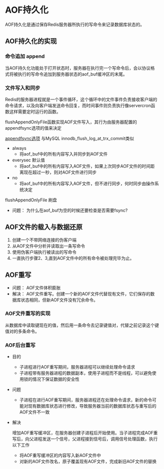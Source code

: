 # AOF持久化

AOF持久化是通过保存Redis服务器所执行的写命令来记录数据库状态的。

## AOF持久化的实现

### 命令追加 append

当AOF持久化功能处于打开状态时，服务器在执行完一个写命令后，会以协议格式将被执行的写命令追加到服务器状态的aof\_buf缓冲区的末尾。

### 文件写入和同步

Redis的服务器进程就是一个事件循环，这个循环中的文件事件负责接收客户端的命令请求，以及向客户端发送命令回复，而时间事件则负责执行像servercron函数这样需要定时运行的函数。

flushAppendOnlyFile函数实现AOF文件写入，其行为由服务器配置的appendfsync选项的值来决定

[appendfsync选项](https://redislabs.com/ebook/part-2-core-concepts/chapter-4-keeping-data-safe-and-ensuring-performance/4-1-persistence-options/4-1-2-append-only-file-persistence/) 与MySQL innodb\_flush\_log\_at\_trx\_commit类似

* always
  * 将aof\_buf中的所有内容写入并同步到AOF文件
* everysec 默认值
  * 将aof\_buf中的所有内容写入AOF文件，如果上次同步AOF文件的时间距离现在超过一秒，则对AOF文件进行同步
* no
  * 将aof\_buf中的所有内容写入AOF文件，但不进行同步，何时同步由操作系统决定

flushAppendOnlyFile 刷盘

* 问题： 为什么在aof\_buf为空的时候还要检查是否需要fsync?

## AOF文件的载入与数据还原

1. 创建一个不带网络连接的伪客户端
2. 从AOF文件中分析并读取出一条写命令
3. 使用伪客户端执行被读出的写命令
4. 一直执行步骤2、3,直到AOF文件中的所有命令被处理完毕为止。

## AOF重写

* 问题： AOF文件体积膨胀
* 解决： AOF文件重写。创建一个新的AOF文件代替现有文件，它们保存的数据库状态相同，但新AOF文件没有冗余命令。

### AOF文件重写的实现

从数据库中读取键现在的值，然后用一条命令去记录键值对，代替之前记录这个键值对的多条命令。

### AOF后台重写

* 目的
  * 子进程进行AOF重写期间，服务器进程可以继续处理命令请求
  * 子进程带有服务器进程的数据副本，使用子进程而不是线程，可以避免使用锁的情况下保证数据的安全性
* 问题
  * 子进程在进行AOF重写期间，服务器进程还在处理命令请求，新的命令可能对现有数据库状态进行修改，导致服务器当前的数据库状态与重写后的AOF文件不一致
* 解决

  增加AOF重写缓冲区，在服务器创建子进程后开始使用。当子进程完成AOF重写后，向父进程发送一个信号，父进程接到信号后，调用信号处理函数，执行以下工作

  * 将AOF重写缓冲区的内容写入新AOF文件中
  * 对新的AOF文件改名，原子覆盖现有AOF文件，完成新旧AOF文件的替换

